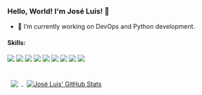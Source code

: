 ### Hello, World! I'm José Luis! 👋

- 🚀 I’m currently working on DevOps and Python development.
<!--- 🌱 I’m currently learning -->

#### Skills:

![](https://img.shields.io/badge/Python-informational?style=flat&logo=python&logoColor=white&color=189AB4)
![](https://img.shields.io/badge/CSharp-informational?style=flat&logo=c-sharp&logoColor=white&color=189AB4)
![](https://img.shields.io/badge/Java-informational?style=flat&logo=java&logoColor=white&color=189AB4)
![](https://img.shields.io/badge/Kotlin-informational?style=flat&logo=kotlin&logoColor=white&color=189AB4)
![](https://img.shields.io/badge/Android-informational?style=flat&logo=android&logoColor=white&color=189AB4)
![](https://img.shields.io/badge/MySQL-informational?style=flat&logo=MySQL&logoColor=white&color=189AB4)
![](https://img.shields.io/badge/Git-informational?style=flat&logo=git&logoColor=white&color=189AB4)
![](https://img.shields.io/badge/SAP-informational?style=flat&logo=SAP&logoColor=white&color=189AB4)
![](https://img.shields.io/badge/HTML5-informational?style=flat&logo=HTML5&logoColor=white&color=189AB4)


<br>
<a href="https://github.com/joseluisbn">
  <img align="center" style="margin:0.5rem" src="https://github-readme-stats.vercel.app/api/top-langs/?username=joseluisbn&hide=html,css&title_color=ffffff&text_color=c9cacc&icon_color=4AB197&bg_color=1A2B34" />
</a>

<a href="https://github.com/joseluisbn">
  <img align="center" style="margin:0.5rem" src="https://github-readme-stats.vercel.app/api?username=joseluisbn&show_icons=true&line_height=27&count_private=true&title_color=ffffff&text_color=c9cacc&icon_color=4AB097&bg_color=1A2B34" alt="José Luis' GitHub Stats" />
</a>

<!--
**joseluisbn/joseluisbn** is a ✨ _special_ ✨ repository because its `README.md` (this file) appears on your GitHub profile.

Here are some ideas to get you started:

- 👯 I’m looking to collaborate on ...
- 🤔 I’m looking for help with ...
- 💬 Ask me about ...
- 📫 How to reach me: ...
- 😄 Pronouns: ...
- ⚡ Fun fact: ...
-->
